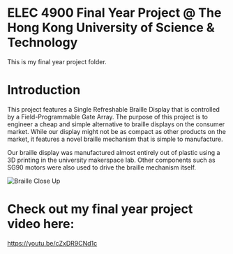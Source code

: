 # ELEC 4900 Final Year Project @ The Hong Kong University of Science & Technology
This is my final year project folder. 

# Introduction 
This project features a Single Refreshable Braille Display that is controlled by a Field-Programmable Gate Array. 
The purpose of this project is to engineer a cheap and simple alternative to braille displays on the consumer market. While our display might not be as compact as other products on the market, it features a novel braille mechanism that is simple to manufacture. 

Our braille display was manufactured almost entirely out of plastic using a 3D printing in the university makerspace lab. Other components such as SG90 motors were also used to drive the braille mechanism itself. 

![Braille Close Up](https://github.com/dac70r/Final_Year_Project/assets/93281166/ab229571-90c1-4943-88ef-5cc35297467a)


# Check out my final year project video here: 
https://youtu.be/cZxDR9CNd1c
